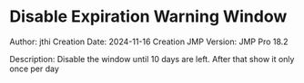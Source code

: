 # Disable Expiration Warning Window

Author: jthi
Creation Date: 2024-11-16
Creation JMP Version: JMP Pro 18.2

Description: Disable the window until 10 days are left. After that show it only once per day
